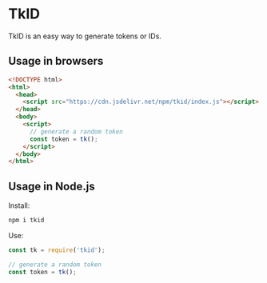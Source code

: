# TkID

TkID is an easy way to generate tokens or IDs.

## Usage in browsers

```html
<!DOCTYPE html>
<html>
  <head>
    <script src="https://cdn.jsdelivr.net/npm/tkid/index.js"></script>
  </head>
  <body>
    <script>
      // generate a random token
      const token = tk();
    </script>
  </body>
</html>
```

## Usage in Node.js

Install:

```sh
npm i tkid
```

Use:

```javascript
const tk = require('tkid');

// generate a random token
const token = tk();
```
